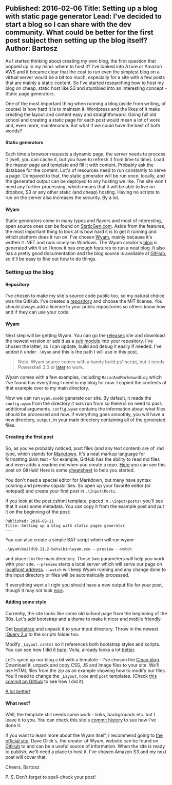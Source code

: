Published: 2016-02-06
Title: Setting up a blog with static page generator
Lead: I've decided to start a blog so I can share with the dev community. What could be better for the first post subject then setting up the blog itself? 
Author: Bartosz
---

As I started thinking about creating my own blog, the first question that popped up in my mind: where to host it? I've looked into
Azure or Amazon AWS and it became clear that the cost to run even the simplest blog on a virtual server would be a bit too much, 
especially for a site with a few posts that are mainly a static content. So I've started researching how to host my blog on cheap,
static host like S3 and stumbled into an interesting concept - Static page generators.  

One of the most important thing when running a blog (aside from writing, of course) is how hard it is to maintain it.
Wordpress and the likes of it make creating the layout and content easy and straightforward. Going full old school and creating a static page for each post
would mean a lot of work and, even more, maintenance. But what if we could have the best of both worlds? 

#### Static generators

Each time a browser requests a dynamic page, the server needs to process it (well, you can cache it, but you have to refresh it from time to time).
Load the master page and template and fill it with content. Probably ask the database for the content. Lot's of resources need to run constantly
to serve a page. Compared to that, the static generator will be run once, locally, and the generated output can be deployed to 
any hosting we like. The site won't need any further processing, which means that it will be able to live on dropbox, S3 or any other 
static (and cheap) hosting. Having no scripts to run on the server also increases the security. By a lot.  

#### Wyam

Static generators come in many types and flavors and most of interesting, open source ones
can be found on [StaticGen.com](https://www.staticgen.com/). Aside from the features, the most important thing to look at is how hard
it is to get it running and which platform does it run on. I've chosen [Wyam](http://wyam.io/), mainly because it's written it .NET and runs nicely 
on Windows. The Wyam creator's [blog](http://daveaglick.com/) is generated with it so I know it has enough features to run a neat blog. It also has a
pretty good documentation and the blog source is available at [GitHub](https://github.com/daveaglick/daveaglick), 
so it'll be easy to find out how to do things.

### Setting up the blog

#### Repository

I've chosen to make my site's source code public too, so my natural choice was the GitHub. 
I've created a [repository](https://github.com/gniriki/gniriki.com)
and choose the MIT license. You should always add a license to your public repositories so others know how and if they 
can use your code.

#### Wyam

Next step will be getting Wyam. You can go the [releases](https://github.com/Wyamio/Wyam/releases/) site and download the newest version
or add it as a [sub module](https://git-scm.com/docs/git-submodule) into your repository. I've chosen the latter, so I can update, 
build and debug it easily if needed. I've added it under `.\Wyam` and this is the path I will use in this post.
> Note: Wyam source comes with a handy build.ps1 script, but it needs Powershell 3.0 or 
> [later](https://www.microsoft.com/en-us/download/details.aspx?id=40855) to work.

Wyam comes with a few examples, including `RazorAndMarkdownBlog` which I've found has everything I need in my blog for now. 
I copied the contents of that example over to my main directory. 

Now we can run `wyam.exe`to generate our site. By default, it reads the `config.wyam` from the directory it was run from so there is no need to pass 
additional arguments. `config.wyam` contains the information about what files should be processed and how. 
If everything goes smoothly, you will have a new directory, `output`, in your main directory containing 
all of the generated files.

#### Creating the first post

So, as you've probably noticed, post files (and any text content) are of .md type, which stands for 
[Markdown](https://en.wikipedia.org/wiki/Markdown). It's a neat markup language for 
formatting plain text - for example, GitHub has the ability to read md files and even adds a readme.md when you create a repo. [Here](https://github.com/gniriki/gniriki.com/blob/master/Input/posts/Setting-up-the-blog.md) 
you can see this post on GitHub! Here is some [cheatsheet](https://github.com/adam-p/markdown-here/wiki/Markdown-Cheatsheet) 
to help you started.

You don't need a special editor for Markdown, but many have syntax coloring and preview capabilities. So open up your favorite editor
(or notepad) and create your first post in `.\Input\Posts`.

If you look at the post.cshtml template, placed in `.\input\posts\` you'll see that it uses some metadata. You can copy it from the example post and 
put it on the beginning of the post:

```
Published: 2016-02-11
Title: Setting up a blog with static pages generator
---
```

You can also create a simple BAT script which will run wyam:

```
.\Wyam\build\0.11.2-beta\bin\wyam.exe --preview --watch
```

and place it in the main directory. Those two parameters will help you work with your site. `--preview` starts a local server
which will serve our page on [localhost address](http://localhost:5080). `--watch` will keep Wyam running and any change done to the input directory or files will be automatically processed. 

If everything went all right you should have a new output file for your post, though it may not look [nice](/Content/Posts/first-screen.png).

#### Adding some style

Currently, the site looks like some old school page from the beginning of the 90s. Let's add bootstrap and a theme to make it nicer 
and mobile friendly. 

Get [bootstrap](http://getbootstrap.com/getting-started/#download) and unpack it to your input directory. 
Throw in the newest [jQuery 2.x](https://jquery.com/download/) to the scripts folder too.

Modify `_Layout.cshtml` so it references both bootstrap styles and scripts. 
You can see how I did it [here](https://github.com/gniriki/gniriki.com/blob/91b5ff8765a31319ba9b97cc6ff986cff10f2eb2/input/_Layout.cshtml). 
Voila, already looks a lot [better](/Content/Posts/bootstrap-basic.png).

Let's spice up our blog a bit with a template - I've chosen the [Clean blog](http://startbootstrap.com/template-overviews/clean-blog/). 
Download it, unpack and copy CSS, JS and Image files to your site. We'll use HTML files from the zip as an example showing how to modify our 
files. You'll need to change the `_Layout`, `home` and `post` templates. (Check [this commit on Github](https://github.com/gniriki/gniriki.com/commit/fa753ba49b37fa376adc94481da66a7ad63fd49e) 
to see how I did it).

[A lot better!](/Content/Posts/clean-blog-basic.png)

#### What next?

Well, the template still needs some work - links, backgrounds etc. but I leave it to you. You can check this site's 
[commit history](https://github.com/gniriki/gniriki.com/commits/master) to see how I've done it.

If you want to learn more about the Wyam itself, I recommend going to [the official site](http://wyam.io/getting-started/). 
Dave Glick's, the creator of Wyam, website can be found on [GitHub](https://github.com/daveaglick/daveaglick) to and can be
a useful source of information. When the site is ready to publish, we'll need a place to host it.
I've chosen Amazon S3 and my next post will cover that.

Cheers,
Bartosz

P. S. Don't forget to spell-check your post!